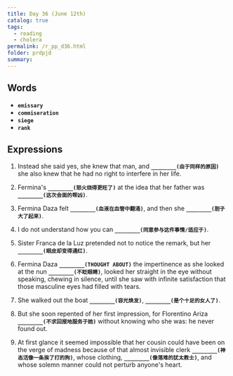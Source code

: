 ```yaml
---
title: Day 36 (June 12th)
catalog: true
tags: 
  - reading
  - cholera
permalink: /r_pp_d36.html
folder: prdpjd
summary: 
---
```


## Words

-   <b data-toggle="tooltip" data-original-title="{{site.data.glossary.emissary}}">`emissary`</b>
-   <b data-toggle="tooltip" data-original-title="{{site.data.glossary.commiseration}}">`commiseration`</b>
-   <b data-toggle="tooltip" data-original-title="{{site.data.glossary.siege}}">`siege`</b>
-   <b data-toggle="tooltip" data-original-title="{{site.data.glossary.rank}}">`rank`</b>


## Expressions

1.  Instead she said yes, she knew that man, and <b data-toggle="tooltip" data-original-title="{{site.data.answers.36_a}}">`________(由于同样的原因)`</b> she also knew that he had no right to interfere in her life.

2.  Fermina's <b data-toggle="tooltip" data-original-title="{{site.data.answers.36_b}}">`________(怒火烧得更旺了)`</b> at the idea that her father was <b data-toggle="tooltip" data-original-title="{{site.data.answers.36_b2}}">`________(这次会面的帮凶)`</b>.

3.  Fermina Daza felt <b data-toggle="tooltip" data-original-title="{{site.data.answers.36_c}}">`________(血液在血管中翻涌)`</b>, and then she <b data-toggle="tooltip" data-original-title="{{site.data.answers.36_c2}}">`________(胆子大了起来)`</b>.

4.  I do not understand how you can <b data-toggle="tooltip" data-original-title="{{site.data.answers.36_d}}">`________(同意参与这件事情/适应于)`</b>.

5.  Sister Franca de la Luz pretended not to notice the remark, but her <b data-toggle="tooltip" data-original-title="{{site.data.answers.36_e}}">`________(眼皮却变得通红)`</b>.

6.  Fermina Daza <b data-toggle="tooltip" data-original-title="{{site.data.answers.36_f}}">`________(THOUGHT ABOUT)`</b> the impertinence as she looked at the nun <b data-toggle="tooltip" data-original-title="{{site.data.answers.36_f2}}">`________(不眨眼睛)`</b>, looked her straight in the eye without speaking, chewing in silence, until she saw with infinite satisfaction that those masculine eyes had filled with tears.

7.  She walked out the boat <b data-toggle="tooltip" data-original-title="{{site.data.answers.36_g}}">`________(容光焕发)`</b>, <b data-toggle="tooltip" data-original-title="{{site.data.answers.36_g2}}">`________(是个十足的女人了)`</b>.

8.  But she soon repented of her first impression, for Florentino Ariza <b data-toggle="tooltip" data-original-title="{{site.data.answers.36_h}}">`________(不求回报地服务于她)`</b> without knowing who she was: he never found out.

9.  At first glance it seemed impossible that her cousin could have been on the verge of madness because of that almost invisible clerk <b data-toggle="tooltip" data-original-title="{{site.data.answers.36_i}}">`________(神态活像一条挨了打的狗)`</b>, whose clothing, <b data-toggle="tooltip" data-original-title="{{site.data.answers.36_i2}}">`________(像落难的犹太教士)`</b>, and whose solemn manner could not perturb anyone's heart.

